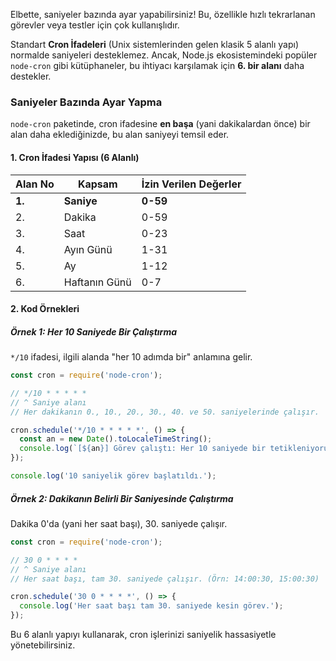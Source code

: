 
Elbette, saniyeler bazında ayar yapabilirsiniz! Bu, özellikle hızlı tekrarlanan görevler veya testler için çok kullanışlıdır.

Standart **Cron İfadeleri** (Unix sistemlerinden gelen klasik 5 alanlı yapı) normalde saniyeleri desteklemez. Ancak, Node.js ekosistemindeki popüler `node-cron` gibi kütüphaneler, bu ihtiyacı karşılamak için **6. bir alanı** daha destekler.

### Saniyeler Bazında Ayar Yapma

`node-cron` paketinde, cron ifadesine **en başa** (yani dakikalardan önce) bir alan daha eklediğinizde, bu alan saniyeyi temsil eder.

#### 1. Cron İfadesi Yapısı (6 Alanlı)

|Alan No|Kapsam|İzin Verilen Değerler|
|---|---|---|
|**1.**|**Saniye**|**0-59**|
|2.|Dakika|0-59|
|3.|Saat|0-23|
|4.|Ayın Günü|1-31|
|5.|Ay|1-12|
|6.|Haftanın Günü|0-7|

#### 2. Kod Örnekleri

##### Örnek 1: Her 10 Saniyede Bir Çalıştırma

`*/10` ifadesi, ilgili alanda "her 10 adımda bir" anlamına gelir.


```JavaScript
const cron = require('node-cron');

// */10 * * * * *
// ^ Saniye alanı
// Her dakikanın 0., 10., 20., 30., 40. ve 50. saniyelerinde çalışır.

cron.schedule('*/10 * * * * *', () => {
  const an = new Date().toLocaleTimeString();
  console.log(`[${an}] Görev çalıştı: Her 10 saniyede bir tetikleniyorum.`);
});

console.log('10 saniyelik görev başlatıldı.');
```

##### Örnek 2: Dakikanın Belirli Bir Saniyesinde Çalıştırma

Dakika 0'da (yani her saat başı), 30. saniyede çalışır.

```JavaScript
const cron = require('node-cron');

// 30 0 * * * *
// ^ Saniye alanı
// Her saat başı, tam 30. saniyede çalışır. (Örn: 14:00:30, 15:00:30)

cron.schedule('30 0 * * * *', () => {
  console.log('Her saat başı tam 30. saniyede kesin görev.');
});
```

Bu 6 alanlı yapıyı kullanarak, cron işlerinizi saniyelik hassasiyetle yönetebilirsiniz.